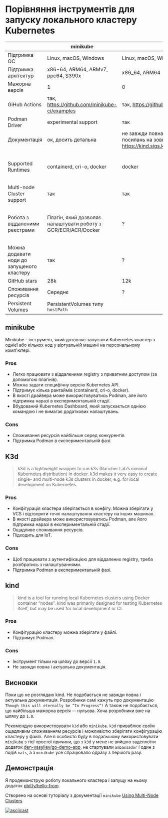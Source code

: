 # Порівняння інструментів для запуску локального кластеру Kubernetes

|                                     | minikube                                                                                                                | kind                                                                       | k3d                                                               |
| ----------------------------------- | ----------------------------------------------------------------------------------------------------------------------- | -------------------------------------------------------------------------- | ----------------------------------------------------------------- |
| Підтримка ОС | Linux, macOS, Windows | Linux, macOS, Windows | Linux, macOS, Windows |
| Підтримка архітектур | x86-64, ARM64, ARMv7, ppc64, S390x | x86_64, ARM64 | x86_64, ARM |
| Мажорна версія | 1 | 0 | 5 |
| GiHub Actions | так, https://github.com/minikube-ci/examples | так, https://github.com/kind-ci/examples | так, https://github.com/nolar/setup-k3d-k3s |
| Podman Driver | experimental support | так | experimental support |
| Документація | ок, досить детальна | не завжди повна і актуальна, є список посилань на зовнішні ресурси https://kind.sigs.k8s.io/docs/user/resources/ | ок                                                                |
| Supported Runtimes | containerd, cri-o, docker | docker | containerd (default), можливо docker (є документація, як встановити k3s з docker runtime, але невідомо, чи можна це зробити в k3d) |
| Multi-node Cluster support | так | так | так |
| Робота з віддаленими реєстрами | Плагін, який дозволяє налаштувати роботу з GCR/ECR/ACR/Docker | ? | Доступ до реєстрів налаштовується через конфіг-файл, а інструкцію, як це зробити для конкретного реєстру, треба ще пошукати в інтернеті |
| Можна додавати ноди до запущеного кластеру | так | ? | так |
| GitHub stars | 28k | 12k | 5k |
| Споживання ресурсів | Середнє | ? | Низьке |
| Persistent Volumes | PersistentVolumes типу `hostPath` | | k3s підтримує persistent volume claims і Longhorn |

## minikube
Minikube - інструмент, який дозволяє запустити Kubernetes кластер з однієї або кількох нод у віртуальній машині на персональному комп'ютері.


### Pros
- Легко працювати з віддаленими registry з приватним доступом (за допомогою плагінів).
- Можна задати специфічну версію Kubernetes API.
- Підтримує кілька рантаймів (containerd, cri-o, docker).
- В якості драйвера може використовуватись Podman, але його підтримка наразі в експериментальній стадії.
- Вбудований Kubernetes Dashboard, який запускається однією командою і не вимагає додаткових налаштувань.

### Cons
- Споживання ресурсів найбільше серед конкурентів
- Підтримка Podman в експериментальній фазі.


## K3d
> k3d is a lightweight wrapper to run k3s (Rancher Lab’s minimal Kubernetes distribution) in docker.
> k3d makes it very easy to create single- and multi-node k3s clusters in docker, e.g. for local development on Kubernetes.


### Pros
- Конфігурація кластера зберігається в конфігу. Можна зберігати у VCS і відтворити точні налаштування кластеру на інших машинах.
- В якості драйвера може використовуватись Podman, але його підтримка наразі в експериментальній стадії.
- Ощадливе споживання ресурсів.
- Підходить для IoT.

### Cons
- Щоб працювати з аутентифікацією для віддалених registry, треба розібратись з налаштуваннями.
- Підтримка Podman в експериментальній фазі.

## kind
> kind is a tool for running local Kubernetes clusters using Docker container “nodes”. kind was primarily designed for testing Kubernetes itself, but may be used for local development or CI.

### Pros
- Конфігурацію кластеру можна зберігати у файлі.
- Підтримує Podman.

### Cons
- Інструмент тільки на шляху до версії `1.0`.
- Не завжди повна і актуальна документація.


## Висновки
Поки що не розглядаю kind. Не подобається не завжди повна і актуальна документація. Розробники самі кажуть про документацію `Though this will eternally be “In Progress”!` А також не подобається, що найбільша мажорна версія -- нульова. Хоча розробники вже на шляху до `1.0`.

Рекомендую використовувати `k3d` або `minikube`. `k3d` приваблює своїм ощадливим споживанням ресурсів і можливістю зберігати конфігурацію кластеру у файлі. Але я особисто буду в подальшому використовувати `minikube` з тієї простої причини, що з `k3d` у мене не вийшло задеплоїти додаток [den-vasyliev/go-demo-app](https://github.com/den-vasyliev/go-demo-app), не стартували `ambassador` і один з подів `nats`, а з `minikube` усе спрацювало одразу з першого разу.


## Демонстрація

Я продемонструю роботу локального кластера і запущу на ньому додаток [pbitty/hello-from](https://hub.docker.com/r/pbitty/hello-from).

Створено на основі туторіалу з документації `minikube` [Using Multi-Node Clusters](https://minikube.sigs.k8s.io/docs/tutorials/multi_node/)

[![asciicast](https://asciinema.org/a/j98S4TD9TP19ceXXhX4y38h7e.svg)](https://asciinema.org/a/j98S4TD9TP19ceXXhX4y38h7e)
